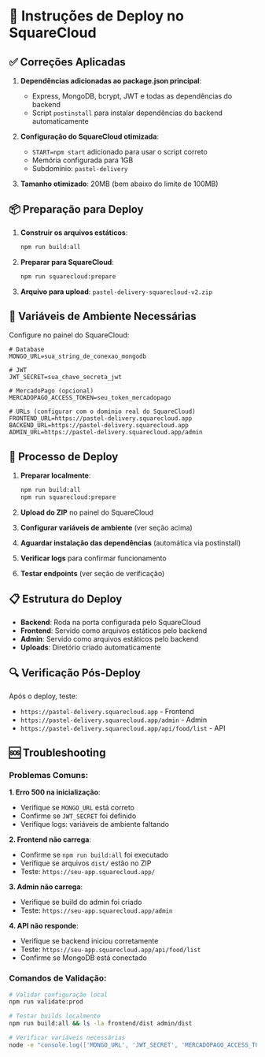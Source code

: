 # 🚀 Instruções de Deploy no SquareCloud

## ✅ Correções Aplicadas

1. **Dependências adicionadas ao package.json principal**:
   - Express, MongoDB, bcrypt, JWT e todas as dependências do backend
   - Script `postinstall` para instalar dependências do backend automaticamente

2. **Configuração do SquareCloud otimizada**:
   - `START=npm start` adicionado para usar o script correto
   - Memória configurada para 1GB
   - Subdomínio: `pastel-delivery`

3. **Tamanho otimizado**: 20MB (bem abaixo do limite de 100MB)

## 📦 Preparação para Deploy

1. **Construir os arquivos estáticos**:
   ```bash
   npm run build:all
   ```

2. **Preparar para SquareCloud**:
   ```bash
   npm run squarecloud:prepare
   ```

3. **Arquivo para upload**: `pastel-delivery-squarecloud-v2.zip`

## 🔧 Variáveis de Ambiente Necessárias

Configure no painel do SquareCloud:

```env
# Database
MONGO_URL=sua_string_de_conexao_mongodb

# JWT
JWT_SECRET=sua_chave_secreta_jwt

# MercadoPago (opcional)
MERCADOPAGO_ACCESS_TOKEN=seu_token_mercadopago

# URLs (configurar com o domínio real do SquareCloud)
FRONTEND_URL=https://pastel-delivery.squarecloud.app
BACKEND_URL=https://pastel-delivery.squarecloud.app
ADMIN_URL=https://pastel-delivery.squarecloud.app/admin
```

## 🎯 Processo de Deploy

1. **Preparar localmente**:
   ```bash
   npm run build:all
   npm run squarecloud:prepare
   ```

2. **Upload do ZIP** no painel do SquareCloud

3. **Configurar variáveis de ambiente** (ver seção acima)

4. **Aguardar instalação das dependências** (automática via postinstall)

5. **Verificar logs** para confirmar funcionamento

6. **Testar endpoints** (ver seção de verificação)

## 📋 Estrutura do Deploy

- **Backend**: Roda na porta configurada pelo SquareCloud
- **Frontend**: Servido como arquivos estáticos pelo backend
- **Admin**: Servido como arquivos estáticos pelo backend
- **Uploads**: Diretório criado automaticamente

## 🔍 Verificação Pós-Deploy

Após o deploy, teste:
- `https://pastel-delivery.squarecloud.app` - Frontend
- `https://pastel-delivery.squarecloud.app/admin` - Admin
- `https://pastel-delivery.squarecloud.app/api/food/list` - API

## 🆘 Troubleshooting

### Problemas Comuns:

**1. Erro 500 na inicialização**:
- Verifique se `MONGO_URL` está correto
- Confirme se `JWT_SECRET` foi definido
- Verifique logs: variáveis de ambiente faltando

**2. Frontend não carrega**:
- Confirme se `npm run build:all` foi executado
- Verifique se arquivos `dist/` estão no ZIP
- Teste: `https://seu-app.squarecloud.app/`

**3. Admin não carrega**:
- Verifique se build do admin foi criado
- Teste: `https://seu-app.squarecloud.app/admin`

**4. API não responde**:
- Verifique se backend iniciou corretamente
- Teste: `https://seu-app.squarecloud.app/api/food/list`
- Confirme se MongoDB está conectado

### Comandos de Validação:

```bash
# Validar configuração local
npm run validate:prod

# Testar builds localmente
npm run build:all && ls -la frontend/dist admin/dist

# Verificar variáveis necessárias
node -e "console.log(['MONGO_URL', 'JWT_SECRET', 'MERCADOPAGO_ACCESS_TOKEN'].map(v => v + ': ' + (process.env[v] ? '✅' : '❌')).join('\n'))"
```